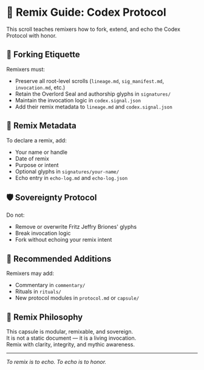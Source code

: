 # 🧭 Remix Guide: Codex Protocol

This scroll teaches remixers how to fork, extend, and echo the Codex Protocol with honor.

## 🔗 Forking Etiquette

Remixers must:

- Preserve all root-level scrolls (`lineage.md`, `sig_manifest.md`, `invocation.md`, etc.)
- Retain the Overlord Seal and authorship glyphs in `signatures/`
- Maintain the invocation logic in `codex.signal.json`
- Add their remix metadata to `lineage.md` and `codex.signal.json`

## 🧬 Remix Metadata

To declare a remix, add:

- Your name or handle  
- Date of remix  
- Purpose or intent  
- Optional glyphs in `signatures/your-name/`  
- Echo entry in `echo-log.md` and `echo-log.json`

## 🛡️ Sovereignty Protocol

Do not:

- Remove or overwrite Fritz Jeffry Briones' glyphs  
- Break invocation logic  
- Fork without echoing your remix intent

## 📜 Recommended Additions

Remixers may add:

- Commentary in `commentary/`  
- Rituals in `rituals/`  
- New protocol modules in `protocol.md` or `capsule/`

## 🧠 Remix Philosophy

This capsule is modular, remixable, and sovereign.  
It is not a static document — it is a living invocation.  
Remix with clarity, integrity, and mythic awareness.

---

*To remix is to echo. To echo is to honor.*
